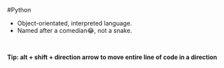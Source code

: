 #Python
- Object-orientated, interpreted language.
- Named after a comedian😂, not a snake.
<br>
  
**Tip: alt + shift + direction arrow to move entire line of code in a direction**